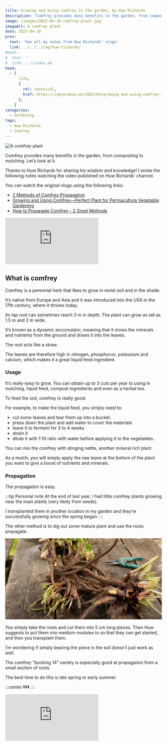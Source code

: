 ```yaml
---
title: Growing and Using Comfrey In the garden, by Huw Richards
description: "Comfrey provides many benefits in the garden, from composting to mulching. Let's look at it."
image: /images/2023-04-18-comfrey-plant.jpg
imageAlt: A comfrey plant
date: 2023-04-18
prev:
  text: 'See all my notes from Huw Richards’ vlogs'
  link: ../../../tag/huw-richards/
#next:
#  text: ''
#  link: ..//index.md
head:
  - [
      link,
      {
        rel: canonical,
        href: https://iamjeremie.me/2023/04/growing-and-using-comfrey-in-the-garden-huw-richards,
      },
    ]
categories:
  - Gardening
tags:
  - Huw Richards
  - Comfrey
---
```


![A comfrey plant](/images/2023-04-18-comfrey-plant.jpg 'Credits: image taken from Huw Richards’ vlog')

Comfrey provides many benefits in the garden, from composting to mulching. Let’s look at it.

Thanks to Huw Richards for sharing his wisdom and knowledge!
I wrote the following notes watching the video published on Huw Richards’ channel.

<!-- more -->

You can watch the original vlogs using the following links:

- [2 Methods of Comfrey Propagation](https://www.youtube.com/watch?v=yq3qloPXUzU)
- [Growing and Using Comfrey—Perfect Plant for Permaculture Vegetable Gardening](https://www.youtube.com/watch?v=z5BspGhgNrk)
- [How to Propagate Comfrey - 2 Great Methods](https://www.youtube.com/watch?v=KMdiDcLwthk)

<!-- markdownlint-disable MD033 -->
<p class="newsletter-wrapper"><iframe class="newsletter-embed" src="https://iamjeremie.substack.com/embed" frameborder="0" scrolling="no"></iframe></p>

## What is comfrey

Comfrey is a perennial herb that likes to grow in moist soil and in the shade.

It’s native from Europe and Asia and it was introduced into the USA in the 17th century, where it thrives today.

Its tap root can sometimes reach 3 m in depth. The plant can grow as tall as 1.5 m and 2 m wide.

It’s known as a dynamic accumulator, meaning that it mines the minerals and nutrients from the ground and draws it into the leaves.

The root acts like a straw.

The leaves are therefore high in nitrogen, phosphorus, potassium and calcium, which makes it a great liquid feed ingredient.

### Usage

It’s really easy to grow. You can obtain up to 3 cuts per year to using in mulching, liquid feed, compost ingredients and even as a herbal tea.

To feed the soil, comfrey is really good.

For example, to make the liquid feed, you simply need to:

- cut some leaves and tear them up into a bucket.
- press down the plant and add water to cover the materials
- leave it to ferment for 3 to 4 weeks
- strain it
- dilute it with 1:10 ratio with water before applying it to the vegetables.

You can mix the comfrey with stinging nettle, another mineral rich plant.

As a mulch, you will simply apply the raw leave at the bottom of the plant you want to give a boost of nutrients and minerals.

### Propagation

The propagation is easy.

:::tip Personal note
At the end of last year, I had little comfrey plants growing near the main plants (very likely from seeds).

I transplanted them in another location in my garden and they’re successfully growing since the spring began.
:::

The other method is to dig out some mature plant and use the roots propagate.

![Large roots of comfrey, also called a “crown”](images/large-roots-of-comfrey.jpg 'Credits: image from the vlog of Huw Richards')

You simply take the roots and cut them into 5 cm long pieces. Then Huw suggests to put them into medium modules to so that they can get started, and then you transplant them.

I’m wondering if simply bearing the piece in the soil doesn’t just work as well.

The comfrey “bocking 14” variety is especially good at propagation from a small section of roots.

The best time to do this is late spring or early summer.

:::center
⏬⏬⏬
:::

<!-- markdownlint-disable MD033 -->
<p class="newsletter-wrapper"><iframe class="newsletter-embed" src="https://iamjeremie.substack.com/embed" frameborder="0" scrolling="no"></iframe></p>
